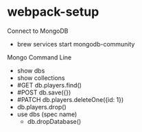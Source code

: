 # webpack-setup

Connect to MongoDB
- brew services start mongodb-community

Mongo Command Line
- show dbs
- show collections
- #GET db.players.find()
- #POST db.save({})
- #PATCH db.players.deleteOne({id: 1})
- db.players.drop()
- use dbs (spec name)
  - db.dropDatabase()